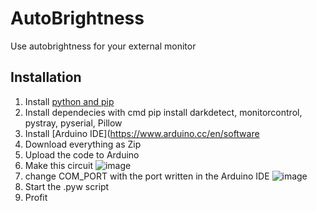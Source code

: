 # AutoBrightness

Use autobrightness for your external monitor

## Installation
 
1. Install [python and pip](https://www.python.org/downloads/)
2. Install dependecies with cmd
    pip install darkdetect, monitorcontrol, pystray, pyserial, Pillow
3. Install [Arduino IDE](https://www.arduino.cc/en/software
4. Download everything as Zip
5. Upload the code to Arduino
6. Make this circuit
    ![image](https://user-images.githubusercontent.com/43409523/188657014-5838862b-248a-429e-8a7c-0b4a65e13ba2.png)
7. change COM_PORT with the port written in the Arduino IDE
    ![image](https://user-images.githubusercontent.com/43409523/188657337-1c25b88b-d282-4db6-9dd0-55a419953a10.png)
8. Start the .pyw script 
9. Profit
